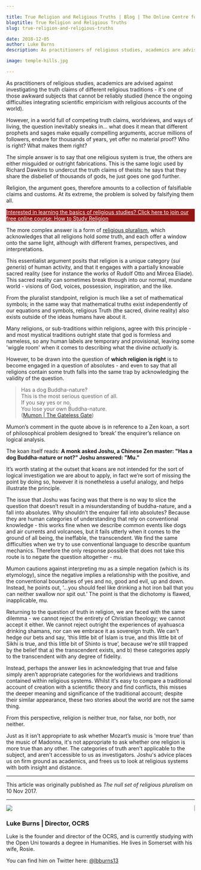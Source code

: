 ```yaml
---

title: True Religion and Religious Truths | Blog | The Online Centre for Religious Studies
blogtitle: True Religion and Religious Truths
slug: true-religion-and-religious-truths

date: 2018-12-05
author: Luke Burns
description: As practitioners of religious studies, academics are advised against investigating the truth claims of different religious traditions - it's one of those awkward subjects that cannot be reliably studied (hence the ongoing difficulties integrating scientific empiricism with religious accounts of the world). 

image: temple-hills.jpg

---
```


As practitioners of religious studies, academics are advised against investigating the truth claims of different religious traditions - it's one of those awkward subjects that cannot be reliably studied (hence the ongoing difficulties integrating scientific empiricism with religious accounts of the world). 

However, in a world full of competing truth claims, worldviews, and ways of living, the question inevitably sneaks in... what does it mean that different prophets and sages make equally compelling arguments, accrue millions of followers, endure for thousands of years, yet offer no material proof? Who is right? What makes them right?

The simple answer is to say that one religious system is true, the others are either misguided or outright fabrications. This is the same logic used by Richard Dawkins to undercut the truth claims of theists: he says that they share the disbelief of thousands of gods, he just goes one god further.

Religion, the argument goes, therefore amounts to a collection of falsifiable claims and customs. At its extreme, the problem is solved by falsifying them all.

<a target="_BLANK" style="color: white" href="https://courses.oc-rs.org/courses/how-to-study-religion"><div class="container mb-3 p-3" style="background-color: #951515">
Interested in learning the basics of religious studies? Click here to join our free online course: How to Study Religion </div></a>

The more complex answer is a form of <a href="https://en.wikipedia.org/wiki/Religious_pluralism">religious pluralism</a>, which acknowledges that all religions hold *some* truth, and each offer a window onto the same light, although with different frames, perspectives, and interpretations.

This essentialist argument posits that religion is a unique category (*sui generis*) of human activity, and that it engages with a partially knowable sacred reality (see for instance the works of Rudolf Otto and Mircea Eliade). This sacred reality can sometimes break through into our normal, mundane world - visions of God, voices, possession, inspiration, and the like. 

From the pluralist standpoint, religion is much like a set of mathematical symbols; in the same way that mathematical truths exist independently of our equations and symbols, religious Truth (the sacred, divine reality) also exists outside of the ideas humans have about it.

Many religions, or sub-traditions within religions, agree with this principle - and most mystical traditions outright state that god is formless and nameless, so any human labels are temporary and provisional, leaving some 'wiggle room' when it comes to describing what the divine *actually* is.

However, to be drawn into the question of **which religion is right** is to become engaged in a question of absolutes - and even to say that all religions contain some truth falls into the same trap by acknowledging the validity of the question.

>Has a dog Buddha-nature?<br>
This is the most serious question of all.<br>
If you say yes or no,<br>
You lose your own Buddha-nature.<br>
(<a href="http://www.sacred-texts.com/bud/glg/glg01.htm">Mumon | The Gateless Gate</a>)

Mumon’s comment in the quote above is in reference to a Zen koan, a sort of philosophical problem designed to ‘break’ the enquirer’s reliance on logical analysis.

The koan itself reads: **A monk asked Joshu, a Chinese Zen master: "Has a dog Buddha-nature or not?" Joshu answered: "Mu."**

It’s worth stating at the outset that koans are not intended for the sort of logical investigation we are about to apply, in fact we’re sort of missing the point by doing so, however it is nonetheless a useful analogy, and helps illustrate the principle.

The issue that Joshu was facing was that there is no way to slice the question that doesn’t result in a misunderstanding of buddha-nature, and a fall into absolutes. Why shouldn’t the enquirer fall into absolutes? Because they are human categories of understanding that rely on conventional knowledge - this works fine when we describe common events like dogs and air currents and volcanoes, but it fails utterly when it comes to the ground of all being, the ineffable, the transcendent. We find the same difficulties when we try to use conventional language to describe quantum mechanics. Therefore the only response possible that does not take this route is to negate the question altogether - mu.

Mumon cautions against interpreting mu as a simple negation (which is its etymology), since the negative implies a relationship with the positive, and the conventional boundaries of yes and no, good and evil, up and down. Instead, he points out, ‘...you should feel like drinking a hot iron ball that you can neither swallow nor spit out.’ The point is that the dichotomy is flawed, inapplicable, mu.

Returning to the question of truth in religion, we are faced with the same dilemma - we cannot reject the entirety of Christian theology; we cannot accept it either. We cannot reject outright the experiences of ayahuasca drinking shamans, nor can we embrace it as sovereign truth. We can't hedge our bets and say, ‘this little bit of Islam is true, and this little bit of Sikhi is true, and this little bit of Shinto is true’, because we're still trapped by the belief that a) the transcendent exists, and b) these categories apply to the transcendent with any degree of fidelity.

Instead, perhaps the answer lies in acknowledging that true and false simply aren’t appropriate categories for the worldviews and traditions contained within religious systems. Whilst it's easy to compare a traditional account of creation with a scientific theory and find conflicts, this misses the deeper meaning and significance of the traditional account; despite their similar appearance, these two stories about the world are not the same thing.

From this perspective, religion is neither true, nor false, nor both, nor neither.

Just as it isn't appropriate to ask whether Mozart’s music is 'more true' than the music of Madonna, it's not appropriate to ask whether one religion is more true than any other. The categories of truth aren't applicable to the subject, and aren't accessible to us as investigators. Joshu's advice places us on firm ground as academics, and frees us to look at religious systems with both insight and distance.

---

This article was originally published as *The null set of religious pluralism* on 10 Nov 2017.

<hr>

<div class="card m-3 p-3">
<div class="row">
    <div class="col-sm-4" style="border-right: 1px solid grey">
        <img src="/img/luke-profile.jpg" class="rounded-circle" style="max-width: 100%">
    </div>
    <div class="col-sm-8">
        <h3>Luke Burns | <span class="muted small">Director, OCRS</span></h3>
        <p>Luke is the founder and director of the OCRS, and is currently studying with the Open Uni towards a degree in Humanities. He lives in Somerset with his wife, Rosie.</p>
        <p>You can find him on Twitter here: <a target="_BLANK" href="https://twitter.com/lbburns13">@lbburns13</a></p>
    </div>
</div>
</div>